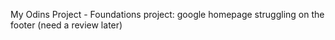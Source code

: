 My Odins Project - Foundations project: google homepage
struggling on the footer (need a review later)
